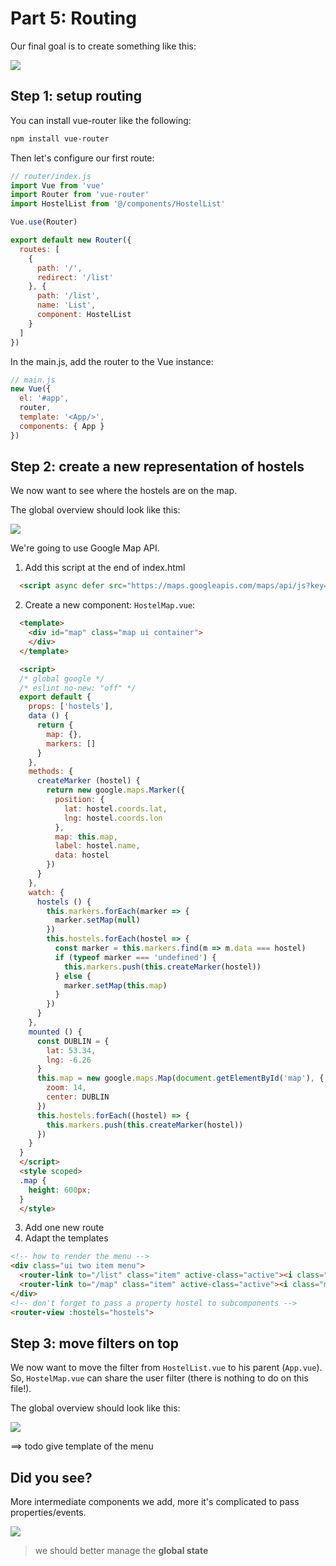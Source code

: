 # Part 5: Routing

Our final goal is to create something like this:

![](../resources/workshop-5.png)


## Step 1: setup routing

You can install vue-router like the following:

  ```bash
npm install vue-router
  ```

Then let's configure our first route:

```js
// router/index.js
import Vue from 'vue'
import Router from 'vue-router'
import HostelList from '@/components/HostelList'

Vue.use(Router)

export default new Router({
  routes: [
    {
      path: '/',
      redirect: '/list'
    }, {
      path: '/list',
      name: 'List',
      component: HostelList
    }
  ]
})
```

In the main.js, add the router to the Vue instance:

```js
// main.js
new Vue({
  el: '#app',
  router,
  template: '<App/>',
  components: { App }
})
```


## Step 2: create a new representation of hostels

We now want to see where the hostels are on the map.

The global overview should look like this:

![](../resources/workshop-5-1.png)

We're going to use Google Map API.

1. Add this script at the end of index.html
  ```html
    <script async defer src="https://maps.googleapis.com/maps/api/js?key=AIzaSyCtvfPKi-BxCcfl6drliPs-grwK2CSa_iU"></script>
  ```
2. Create a new component: `HostelMap.vue`:
```html
  <template>
    <div id="map" class="map ui container">
    </div>
  </template>

  <script>
  /* global google */
  /* eslint no-new: "off" */
  export default {
    props: ['hostels'],
    data () {
      return {
        map: {},
        markers: []
      }
    },
    methods: {
      createMarker (hostel) {
        return new google.maps.Marker({
          position: {
            lat: hostel.coords.lat,
            lng: hostel.coords.lon
          },
          map: this.map,
          label: hostel.name,
          data: hostel
        })
      }
    },
    watch: {
      hostels () {
        this.markers.forEach(marker => {
          marker.setMap(null)
        })
        this.hostels.forEach(hostel => {
          const marker = this.markers.find(m => m.data === hostel)
          if (typeof marker === 'undefined') {
            this.markers.push(this.createMarker(hostel))
          } else {
            marker.setMap(this.map)
          }
        })
      }
    },
    mounted () {
      const DUBLIN = {
        lat: 53.34,
        lng: -6.26
      }
      this.map = new google.maps.Map(document.getElementById('map'), {
        zoom: 14,
        center: DUBLIN
      })
      this.hostels.forEach((hostel) => {
        this.markers.push(this.createMarker(hostel))
      })
    }
  }
  </script>
  <style scoped>
  .map {
    height: 600px;
  }
  </style>
  ```

3. Add one new route
4. Adapt the templates
  ```html
  <!-- how to render the menu -->
  <div class="ui two item menu">
    <router-link to="/list" class="item" active-class="active"><i class="grid layout icon"></i> List</router-link>
    <router-link to="/map" class="item" active-class="active"><i class="map icon"></i> Map</router-link>
  </div>
  <!-- don't forget to pass a property hostel to subcomponents -->
  <router-view :hostels="hostels">
  ```


## Step 3: move filters on top

We now want to move the filter from `HostelList.vue` to his parent (`App.vue`). 
So, `HostelMap.vue` can share the user filter (there is nothing to do on this file!).

The global overview should look like this:

![](../resources/workshop-5-2.png)


==> todo give template of the menu


## Did you see?

More intermediate components we add, more it's complicated to pass properties/events. 

![](../resources/workshop-5-3.png)

> we should better manage the **global state**